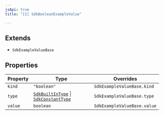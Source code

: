 ```yaml
---
jsApi: true
title: "[I] SdkBooleanExampleValue"

---
```

## Extends

- `SdkExampleValueBase`

## Properties

| Property | Type | Overrides |
| ------ | ------ | ------ |
| `kind` | `"boolean"` | `SdkExampleValueBase.kind` |
| `type` | [`SdkBuiltInType`](SdkBuiltInType.md) \| [`SdkConstantType`](SdkConstantType.md) | `SdkExampleValueBase.type` |
| `value` | `boolean` | `SdkExampleValueBase.value` |
